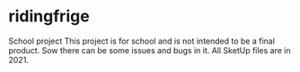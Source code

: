 # ridingfrige
School project
This project is for school and is not intended to be a final product. Sow there can be some issues and bugs in it.
All SketUp files are in 2021.
